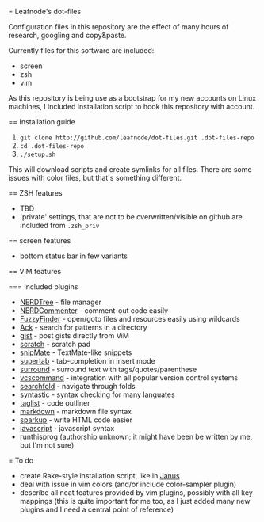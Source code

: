 = Leafnode's dot-files

Configuration files in this repository are the effect of many hours of
research, googling and copy&paste.

Currently files for this software are included:
* screen
* zsh
* vim

As this repository is being use as a bootstrap for my new accounts on Linux
machines, I included installation script to hook this repository with account.

== Installation guide

1. `git clone http://github.com/leafnode/dot-files.git .dot-files-repo`
2. `cd .dot-files-repo`
3. `./setup.sh`

This will download scripts and create symlinks for all files. There are some
issues with color files, but that's something different.

== ZSH features
* TBD
* 'private' settings, that are not to be overwritten/visible on github are
  included from `.zsh_priv`

== screen features
* bottom status bar in few variants

== ViM features

=== Included plugins

* [NERDTree](https://github.com/scrooloose/nerdtree) - file manager
* [NERDCommenter](https://github.com/ddollar/nerdcommenter) - comment-out code
  easily
* [FuzzyFinder](https://github.com/vim-scripts/FuzzyFinder) - open/goto files
  and resources easily using wildcards
* [Ack](https://github.com/mileszs/ack.vim) - search for patterns in a
  directory
* [gist](https://github.com/mattn/gist-vim) - post gists directly from ViM
* [scratch](https://github.com/vim-scripts/scratch.vim) - scratch pad
* [snipMate](https://github.com/msanders/snipmate.vim) - TextMate-like snippets
* [supertab](https://github.com/ervandew/supertab) - tab-completion in insert
  mode
* [surround](https://github.com/tpope/vim-surround) - surround text with
  tags/quotes/parenthese
* [vcscommand](https://github.com/vim-scripts/vcscommand.vim) - integration
  with all popular version control systems
* [searchfold](https://github.com/vim-scripts/searchfold.vim) - navigate
  through folds
* [syntastic](https://github.com/scrooloose/syntastic) - syntax checking for
  many languates
* [taglist](https://github.com/vim-scripts/taglist.vim) - code outliner
* [markdown](https://github.com/tpope/vim-markdown) - markdown file syntax
* [sparkup](https://github.com/rstacruz/sparkup) - write HTML code easier
* [javascript](https://github.com/pangloss/vim-javascript) - javascript syntax
* runthisprog (authorship unknown; it might have been be written by me, but I'm
  not sure)

= To do

* create Rake-style installation script, like in [Janus](https://github.com/carlhuda/janus)
* deal with issue in vim colors (and/or include color-sampler plugin)
* describe all neat features provided by vim plugins, possibly with all key
  mappings (this is quite important for me too, as I just added many new
  plugins and I need a central point of reference)
